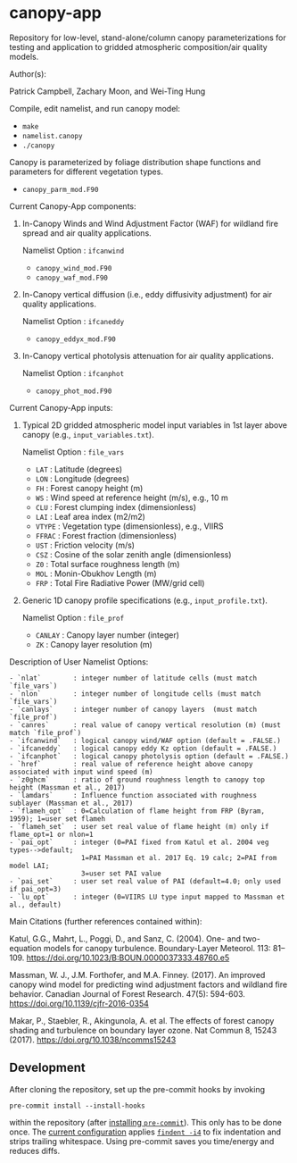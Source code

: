 # canopy-app
Repository for low-level, stand-alone/column canopy parameterizations for testing and application to gridded atmospheric composition/air quality models.

Author(s):

Patrick Campbell, Zachary Moon, and Wei-Ting Hung

Compile, edit namelist, and run canopy model:
- `make`
- `namelist.canopy`
- `./canopy`

Canopy is parameterized by foliage distribution shape functions and parameters for different vegetation types.

- `canopy_parm_mod.F90`

Current Canopy-App components:

1.  In-Canopy Winds and Wind Adjustment Factor (WAF) for wildland fire spread and air quality applications.

    Namelist Option : `ifcanwind`

    - `canopy_wind_mod.F90`
    - `canopy_waf_mod.F90`

2.  In-Canopy vertical diffusion (i.e., eddy diffusivity adjustment) for air quality applications.

    Namelist Option : `ifcaneddy`

    - `canopy_eddyx_mod.F90`

3.  In-Canopy vertical photolysis attenuation for air quality applications.

    Namelist Option : `ifcanphot`

    - `canopy_phot_mod.F90`

Current Canopy-App inputs:

1.  Typical 2D gridded atmospheric model input variables in 1st layer above canopy (e.g., `input_variables.txt`).

    Namelist Option : `file_vars`

    - `LAT`   : Latitude  (degrees)
    - `LON`   : Longitude (degrees)
    - `FH`    : Forest canopy height (m)
    - `WS`    : Wind speed at reference height (m/s), e.g., 10 m
    - `CLU`   : Forest clumping index (dimensionless)
    - `LAI`   : Leaf area index (m2/m2)
    - `VTYPE` : Vegetation type (dimensionless), e.g., VIIRS
    - `FFRAC` : Forest fraction (dimensionless)
    - `UST`   : Friction velocity (m/s)
    - `CSZ`   : Cosine of the solar zenith angle (dimensionless)
    - `Z0`    : Total surface roughness length (m)
    - `MOL`   : Monin-Obukhov Length (m)
    - `FRP`   : Total Fire Radiative Power (MW/grid cell)

2.  Generic 1D canopy profile specifications (e.g., `input_profile.txt`).

    Namelist Option : `file_prof`

    - `CANLAY` : Canopy layer number (integer)
    - `ZK`     : Canopy layer resolution (m)


Description of User Namelist Options:

    - `nlat`        : integer number of latitude cells (must match `file_vars`)
    - `nlon`        : integer number of longitude cells (must match `file_vars`)
    - `canlays`     : integer number of canopy layers  (must match `file_prof`)
    - `canres`      : real value of canopy vertical resolution (m) (must match `file_prof`)
    - `ifcanwind`   : logical canopy wind/WAF option (default = .FALSE.)
    - `ifcaneddy`   : logical canopy eddy Kz option (default = .FALSE.)
    - `ifcanphot`   : logical canopy photolysis option (default = .FALSE.)
    - `href`        : real value of reference height above canopy associated with input wind speed (m)
    - `z0ghcm`      : ratio of ground roughness length to canopy top height (Massman et al., 2017)
    - `lamdars`     : Influence function associated with roughness sublayer (Massman et al., 2017)
    - `flameh_opt`  : 0=Calculation of flame height from FRP (Byram, 1959); 1=user set flameh
    - `flameh_set`  : user set real value of flame height (m) only if flame_opt=1 or nlon=1
    - `pai_opt`     : integer (0=PAI fixed from Katul et al. 2004 veg types-->default;
                      1=PAI Massman et al. 2017 Eq. 19 calc; 2=PAI from model LAI;
                      3=user set PAI value
    - `pai_set`     : user set real value of PAI (default=4.0; only used if pai_opt=3)
    - `lu_opt`      : integer (0=VIIRS LU type input mapped to Massman et al., default)

Main Citations (further references contained within):

Katul, G.G., Mahrt, L., Poggi, D., and Sanz, C. (2004). One- and two-equation models for canopy turbulence. Boundary-Layer Meteorol. 113: 81–109. https://doi.org/10.1023/B:BOUN.0000037333.48760.e5

Massman, W. J., J.M. Forthofer, and M.A. Finney. (2017). An improved canopy wind model for predicting wind adjustment factors and wildland fire behavior. Canadian Journal of Forest Research. 47(5): 594-603. https://doi.org/10.1139/cjfr-2016-0354

Makar, P., Staebler, R., Akingunola, A. et al. The effects of forest canopy shading and turbulence on boundary layer ozone. Nat Commun 8, 15243 (2017). https://doi.org/10.1038/ncomms15243

## Development

After cloning the repository,
set up the pre-commit hooks by invoking
```
pre-commit install --install-hooks
```
within the repository (after [installing `pre-commit`](https://pre-commit.com/#installation)).
This only has to be done once.
The [current configuration](./.pre-commit-config.yaml) applies
[`findent -i4`](https://www.ratrabbit.nl/ratrabbit/findent/) to fix indentation
and strips trailing whitespace.
Using pre-commit saves you time/energy and reduces diffs.
